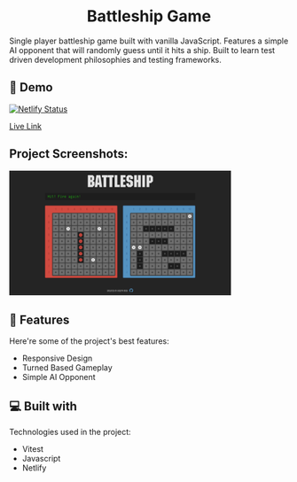 <h1 align="center" id="title">Battleship Game</h1>

<p id="description">Single player battleship game built with vanilla JavaScript. Features a simple AI opponent that will randomly guess until it hits a ship. Built to learn test driven development philosophies and testing frameworks.</p>

<h2>🚀 Demo</h2>

[![Netlify Status](https://api.netlify.com/api/v1/badges/910a96cb-2ffa-43cd-813a-357fd6c0c4c4/deploy-status)](https://app.netlify.com/sites/extraordinary-conkies-2a3db2/deploys)

[Live Link](https://battleship.josephrisk.com/)

<h2>Project Screenshots:</h2>

<img src="https://github.com/j0srisk/personal-site/blob/main/src/assets/projects/battleship.png?raw=true" alt="project-screenshot" width="400" height="auto">

  
  
<h2>🧐 Features</h2>

Here're some of the project's best features:

*   Responsive Design
*   Turned Based Gameplay
*   Simple AI Opponent

  
  
<h2>💻 Built with</h2>

Technologies used in the project:

*   Vitest
*   Javascript
*   Netlify
